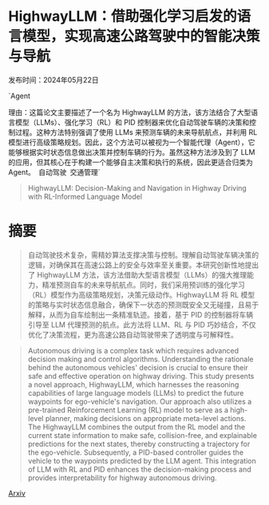 # HighwayLLM：借助强化学习启发的语言模型，实现高速公路驾驶中的智能决策与导航

发布时间：2024年05月22日

`Agent

理由：这篇论文主要描述了一个名为 HighwayLLM 的方法，该方法结合了大型语言模型（LLMs）、强化学习（RL）和 PID 控制器来优化自动驾驶车辆的决策和控制过程。这种方法特别强调了使用 LLMs 来预测车辆的未来导航航点，并利用 RL 模型进行高级策略规划。因此，这个方法可以被视为一个智能代理（Agent），它能够根据实时状态信息做出决策并控制车辆的行为。虽然这种方法涉及到了 LLM 的应用，但其核心在于构建一个能够自主决策和执行的系统，因此更适合归类为Agent。` `自动驾驶` `交通管理`

> HighwayLLM: Decision-Making and Navigation in Highway Driving with RL-Informed Language Model

# 摘要

> 自动驾驶技术复杂，需精妙算法支撑决策与控制。理解自动驾驶车辆决策的逻辑，对确保其在高速公路上的安全与效率至关重要。本研究创新性地提出了 HighwayLLM 方法，该方法借助大型语言模型（LLMs）的强大推理能力，精准预测自车的未来导航航点。同时，我们采用预训练的强化学习（RL）模型作为高级策略规划，决策元级动作。HighwayLLM 将 RL 模型的策略与实时状态信息融合，确保下一状态的预测既安全又无碰撞，且易于解释，从而为自车绘制出一条精准轨迹。接着，基于 PID 的控制器将车辆引导至 LLM 代理预测的航点。此方法将 LLM、RL 与 PID 巧妙结合，不仅优化了决策流程，更为高速公路自动驾驶带来了透明度与可解释性。

> Autonomous driving is a complex task which requires advanced decision making and control algorithms. Understanding the rationale behind the autonomous vehicles' decision is crucial to ensure their safe and effective operation on highway driving. This study presents a novel approach, HighwayLLM, which harnesses the reasoning capabilities of large language models (LLMs) to predict the future waypoints for ego-vehicle's navigation. Our approach also utilizes a pre-trained Reinforcement Learning (RL) model to serve as a high-level planner, making decisions on appropriate meta-level actions. The HighwayLLM combines the output from the RL model and the current state information to make safe, collision-free, and explainable predictions for the next states, thereby constructing a trajectory for the ego-vehicle. Subsequently, a PID-based controller guides the vehicle to the waypoints predicted by the LLM agent. This integration of LLM with RL and PID enhances the decision-making process and provides interpretability for highway autonomous driving.

[Arxiv](https://arxiv.org/abs/2405.13547)